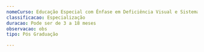 ```yaml
---
nomeCurso: Educação Especial com Ênfase em Deficiência Visual e Sistema Braille
classificacao: Especialização
duracao: Pode ser de 3 a 18 meses
observacao: obs
tipo: Pós Graduação

---
```


